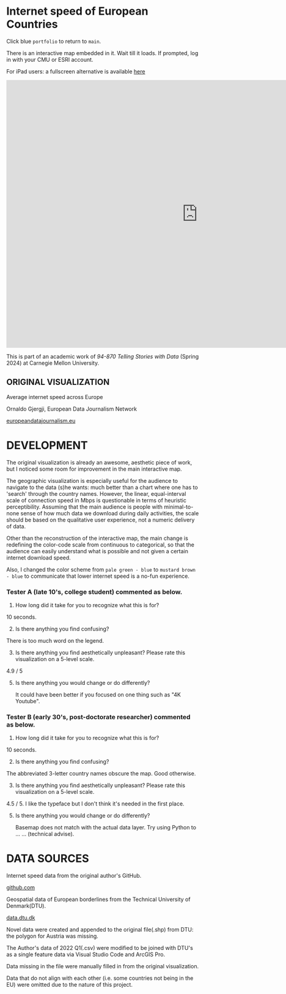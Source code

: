 # Internet speed of European Countries

Click blue `portfolio` to return to `main`.

There is an interactive map embedded in it. Wait till it loads. If prompted, log in with your CMU or ESRI account.

For iPad users: a fullscreen alternative is available [here](https://carnegiemellon.maps.arcgis.com/apps/instant/sidebar/index.html?appid=0781e9e4284c41248d0303d50ab5ee02)

<iframe src="https://carnegiemellon.maps.arcgis.com/apps/instant/sidebar/index.html?appid=0781e9e4284c41248d0303d50ab5ee02" width="1000" height="700" frameborder="0" style="border:0" allowfullscreen>iFrames are not supported on this page.</iframe>

This is part of an academic work of *94-870 Telling Stories with Data* (Spring 2024) at Carnegie Mellon University.


## ORIGINAL VISUALIZATION

Average internet speed across Europe

Ornaldo Gjergji, European Data Journalism Network

[europeandatajournalism.eu](https://datavis.europeandatajournalism.eu/obct/connectivity/#third)


# DEVELOPMENT

The original visualization is already an awesome, aesthetic piece of work, but I noticed some room for improvement in the main interactive map.

The geographic visualization is especially useful for the audience to navigate to the data (s)he wants: much better than a chart where one has to 'search' through the country names. However, the linear, equal-interval scale of connection speed in Mbps is questionable in terms of heuristic perceptibility. Assuming that the main audience is people with minimal-to-none sense of how much data we download during daily activities, the scale should be based on the qualitative user experience, not a numeric delivery of data.

Other than the reconstruction of the interactive map, the main change is redefining the color-code scale from continuous to categorical, so that the audience can easily understand what is possible and not given a certain internet download speed.

Also, I changed the color scheme from `pale green - blue` to `mustard brown - blue` to communicate that lower internet speed is a no-fun experience. 


### Tester A (late 10's, college student) commented as below.

1. How long did it take for you to recognize what this is for?

  10 seconds.

2. Is there anything you find confusing?

  There is too much word on the legend.

3. Is there anything you find aesthetically unpleasant? Please rate this visualization on a 5-level scale.

  4.9 / 5

5. Is there anything you would change or do differently?

   It could have been better if you focused on one thing such as "4K Youtube".


### Tester B (early 30's, post-doctorate researcher) commented as below.

1. How long did it take for you to recognize what this is for?

  10 seconds.

2. Is there anything you find confusing?

  The abbreviated 3-letter country names obscure the map. Good otherwise.

3. Is there anything you find aesthetically unpleasant? Please rate this visualization on a 5-level scale.

  4.5 / 5. I like the typeface but I don't think it's needed in the first place.

5. Is there anything you would change or do differently?

   Basemap does not match with the actual data layer. Try using Python to ... ... (technical advise).


# DATA SOURCES

Internet speed data from the original author's GitHub.

[github.com](https://github.com/EDJNet/internet_speed)

Geospatial data of European borderlines from the Technical University of Denmark(DTU).

[data.dtu.dk](https://data.dtu.dk/articles/dataset/Shapefile_of_European_countries/23686383)

Novel data were created and appended to the original file(.shp) from DTU: the polygon for Austria was missing.

The Author's data of 2022 Q1(.csv) were modified to be joined with DTU's as a single feature data via Visual Studio Code and ArcGIS Pro.

Data missing in the file were manually filled in from the original visualization.

Data that do not align with each other (i.e. some countries not being in the EU) were omitted due to the nature of this project.
